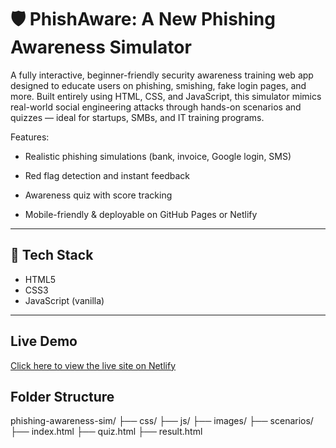 # 🛡️ PhishAware: A New Phishing Awareness Simulator

A fully interactive, beginner-friendly security awareness training web app designed to educate users on phishing, smishing, fake login pages, and more.
Built entirely using HTML, CSS, and JavaScript, this simulator mimics real-world social engineering attacks through hands-on scenarios and quizzes — ideal for startups, SMBs, and IT training programs.

Features:

- Realistic phishing simulations (bank, invoice, Google login, SMS)

- Red flag detection and instant feedback

- Awareness quiz with score tracking

- Mobile-friendly & deployable on GitHub Pages or Netlify

---

## 🧰 Tech Stack

- HTML5
- CSS3
- JavaScript (vanilla)

---

##  Live Demo

[Click here to view the live site on Netlify](https://https://phishaware-sim.netlify.app/)



## Folder Structure

phishing-awareness-sim/
├── css/
├── js/
├── images/
├── scenarios/
├── index.html
├── quiz.html
├── result.html
